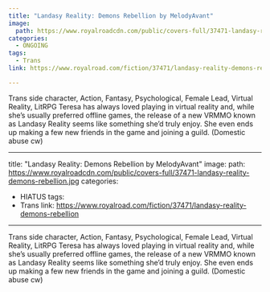 ```yaml
---
title: "Landasy Reality: Demons Rebellion by MelodyAvant"
image:
  path: https://www.royalroadcdn.com/public/covers-full/37471-landasy-reality-demons-rebellion.jpg
categories:
  - ONGOING
tags:
  - Trans
link: https://www.royalroad.com/fiction/37471/landasy-reality-demons-rebellion

---
```

Trans side character, Action, Fantasy, Psychological, Female Lead, Virtual Reality, LitRPG
Teresa has always loved playing in virtual reality and, while she’s usually preferred offline games, the release of a new VRMMO known as Landasy Reality seems like something she’d truly enjoy. She even ends up making a few new friends in the game and joining a guild. (Domestic abuse cw)

---
title: "Landasy Reality: Demons Rebellion by MelodyAvant"
image:
  path: https://www.royalroadcdn.com/public/covers-full/37471-landasy-reality-demons-rebellion.jpg
categories:
  - HIATUS
tags:
  - Trans
link: https://www.royalroad.com/fiction/37471/landasy-reality-demons-rebellion

---
Trans side character, Action, Fantasy, Psychological, Female Lead, Virtual Reality, LitRPG
Teresa has always loved playing in virtual reality and, while she’s usually preferred offline games, the release of a new VRMMO known as Landasy Reality seems like something she’d truly enjoy. She even ends up making a few new friends in the game and joining a guild. (Domestic abuse cw)

